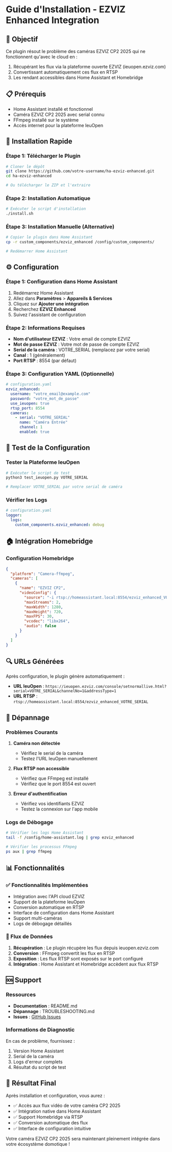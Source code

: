 # Guide d'Installation - EZVIZ Enhanced Integration

## 🎯 Objectif

Ce plugin résout le problème des caméras EZVIZ CP2 2025 qui ne fonctionnent qu'avec le cloud en :
1. Récupérant les flux via la plateforme ouverte EZVIZ (ieuopen.ezviz.com)
2. Convertissant automatiquement ces flux en RTSP
3. Les rendant accessibles dans Home Assistant et Homebridge

## 📋 Prérequis

- Home Assistant installé et fonctionnel
- Caméra EZVIZ CP2 2025 avec serial connu
- FFmpeg installé sur le système
- Accès internet pour la plateforme IeuOpen

## 🚀 Installation Rapide

### Étape 1: Télécharger le Plugin

```bash
# Cloner le dépôt
git clone https://github.com/votre-username/ha-ezviz-enhanced.git
cd ha-ezviz-enhanced

# Ou télécharger le ZIP et l'extraire
```

### Étape 2: Installation Automatique

```bash
# Exécuter le script d'installation
./install.sh
```

### Étape 3: Installation Manuelle (Alternative)

```bash
# Copier le plugin dans Home Assistant
cp -r custom_components/ezviz_enhanced /config/custom_components/

# Redémarrer Home Assistant
```

## ⚙️ Configuration

### Étape 1: Configuration dans Home Assistant

1. Redémarrez Home Assistant
2. Allez dans **Paramètres** > **Appareils & Services**
3. Cliquez sur **Ajouter une intégration**
4. Recherchez **EZVIZ Enhanced**
5. Suivez l'assistant de configuration

### Étape 2: Informations Requises

- **Nom d'utilisateur EZVIZ** : Votre email de compte EZVIZ
- **Mot de passe EZVIZ** : Votre mot de passe de compte EZVIZ
- **Serial de la caméra** : VOTRE_SERIAL (remplacez par votre serial)
- **Canal** : 1 (généralement)
- **Port RTSP** : 8554 (par défaut)

### Étape 3: Configuration YAML (Optionnelle)

```yaml
# configuration.yaml
ezviz_enhanced:
  username: "votre_email@example.com"
  password: "votre_mot_de_passe"
  use_ieuopen: true
  rtsp_port: 8554
  cameras:
    - serial: "VOTRE_SERIAL"
      name: "Caméra Entrée"
      channel: 1
      enabled: true
```

## 🔧 Test de la Configuration

### Tester la Plateforme IeuOpen

```bash
# Exécuter le script de test
python3 test_ieuopen.py VOTRE_SERIAL

# Remplacer VOTRE_SERIAL par votre serial de caméra
```

### Vérifier les Logs

```yaml
# configuration.yaml
logger:
  logs:
    custom_components.ezviz_enhanced: debug
```

## 🏠 Intégration Homebridge

### Configuration Homebridge

```json
{
  "platform": "Camera-ffmpeg",
  "cameras": [
    {
      "name": "EZVIZ CP2",
      "videoConfig": {
        "source": "-i rtsp://homeassistant.local:8554/ezviz_enhanced_VOTRE_SERIAL",
        "maxStreams": 2,
        "maxWidth": 1280,
        "maxHeight": 720,
        "maxFPS": 30,
        "vcodec": "libx264",
        "audio": false
      }
    }
  ]
}
```

## 🔍 URLs Générées

Après configuration, le plugin génère automatiquement :

- **URL IeuOpen** : `https://ieuopen.ezviz.com/console/setnormallive.html?serial=VOTRE_SERIAL&channelNo=1&addressType=1`
- **URL RTSP** : `rtsp://homeassistant.local:8554/ezviz_enhanced_VOTRE_SERIAL`

## 🚨 Dépannage

### Problèmes Courants

1. **Caméra non détectée**
   - Vérifiez le serial de la caméra
   - Testez l'URL IeuOpen manuellement

2. **Flux RTSP non accessible**
   - Vérifiez que FFmpeg est installé
   - Vérifiez que le port 8554 est ouvert

3. **Erreur d'authentification**
   - Vérifiez vos identifiants EZVIZ
   - Testez la connexion sur l'app mobile

### Logs de Débogage

```bash
# Vérifier les logs Home Assistant
tail -f /config/home-assistant.log | grep ezviz_enhanced

# Vérifier les processus FFmpeg
ps aux | grep ffmpeg
```

## 📊 Fonctionnalités

### ✅ Fonctionnalités Implémentées

- Intégration avec l'API cloud EZVIZ
- Support de la plateforme IeuOpen
- Conversion automatique en RTSP
- Interface de configuration dans Home Assistant
- Support multi-caméras
- Logs de débogage détaillés

### 🔄 Flux de Données

1. **Récupération** : Le plugin récupère les flux depuis ieuopen.ezviz.com
2. **Conversion** : FFmpeg convertit les flux en RTSP
3. **Exposition** : Les flux RTSP sont exposés sur le port configuré
4. **Intégration** : Home Assistant et Homebridge accèdent aux flux RTSP

## 🆘 Support

### Ressources

- **Documentation** : README.md
- **Dépannage** : TROUBLESHOOTING.md
- **Issues** : [GitHub Issues](https://github.com/votre-username/ha-ezviz-enhanced/issues)

### Informations de Diagnostic

En cas de problème, fournissez :
1. Version Home Assistant
2. Serial de la caméra
3. Logs d'erreur complets
4. Résultat du script de test

## 🎉 Résultat Final

Après installation et configuration, vous aurez :

- ✅ Accès aux flux vidéo de votre caméra CP2 2025
- ✅ Intégration native dans Home Assistant
- ✅ Support Homebridge via RTSP
- ✅ Conversion automatique des flux
- ✅ Interface de configuration intuitive

Votre caméra EZVIZ CP2 2025 sera maintenant pleinement intégrée dans votre écosystème domotique !
